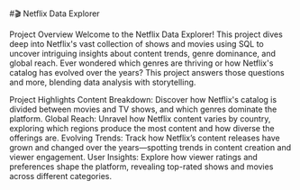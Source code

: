 #🎬 Netflix Data Explorer

Project Overview
Welcome to the Netflix Data Explorer! This project dives deep into Netflix's vast collection of shows and movies using SQL to uncover intriguing insights about content trends, genre dominance, and global reach. Ever wondered which genres are thriving or how Netflix's catalog has evolved over the years? This project answers those questions and more, blending data analysis with storytelling.

Project Highlights
Content Breakdown: Discover how Netflix's catalog is divided between movies and TV shows, and which genres dominate the platform.
Global Reach: Unravel how Netflix content varies by country, exploring which regions produce the most content and how diverse the offerings are.
Evolving Trends: Track how Netflix’s content releases have grown and changed over the years—spotting trends in content creation and viewer engagement.
User Insights: Explore how viewer ratings and preferences shape the platform, revealing top-rated shows and movies across different categories.
